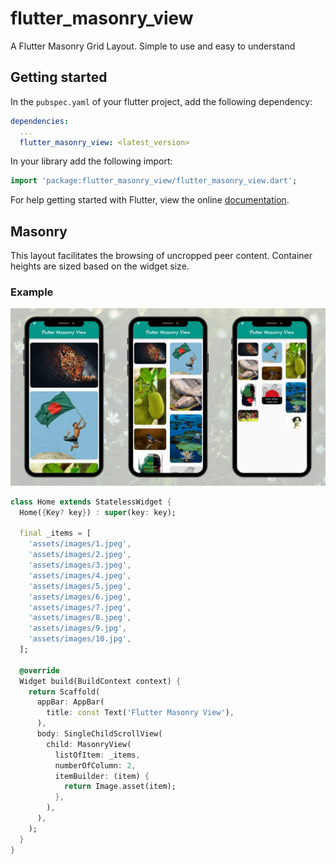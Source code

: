 # flutter_masonry_view
A Flutter Masonry Grid Layout. Simple to use and easy to understand

## Getting started

In the `pubspec.yaml` of your flutter project, add the following dependency:

```yaml
dependencies:
  ...
  flutter_masonry_view: <latest_version>
```

In your library add the following import:

```dart
import 'package:flutter_masonry_view/flutter_masonry_view.dart';
```

For help getting started with Flutter, view the online [documentation][flutter_documentation].

## Masonry

This layout facilitates the browsing of uncropped peer content. Container heights are sized based on the widget size. 


### **Example**

![Masonry example][masonry_example]

```dart
class Home extends StatelessWidget {
  Home({Key? key}) : super(key: key);

  final _items = [
    'assets/images/1.jpeg',
    'assets/images/2.jpeg',
    'assets/images/3.jpeg',
    'assets/images/4.jpeg',
    'assets/images/5.jpeg',
    'assets/images/6.jpeg',
    'assets/images/7.jpeg',
    'assets/images/8.jpeg',
    'assets/images/9.jpg',
    'assets/images/10.jpg',
  ];

  @override
  Widget build(BuildContext context) {
    return Scaffold(
      appBar: AppBar(
        title: const Text('Flutter Masonry View'),
      ),
      body: SingleChildScrollView(
        child: MasonryView(
          listOfItem: _items,
          numberOfColumn: 2,
          itemBuilder: (item) {
            return Image.asset(item);
          },
        ),
      ),
    );
  }
}
```
<!-- Links -->
[flutter_documentation]: https://docs.flutter.dev/
[masonry_example]: example/assets/images/example.jpeg